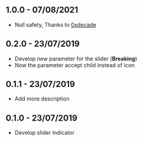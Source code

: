## 1.0.0 - 07/08/2021

- Null safety, Thanks to [0xdecade](https://github.com/0xdecade)

## 0.2.0 - 23/07/2019

- Develop new parameter for the slider (**Breaking**)
- Now the parameter accept child instead of icon

## 0.1.1 - 23/07/2019

- Add more description

## 0.1.0 - 23/07/2019

- Develop slider indicator
